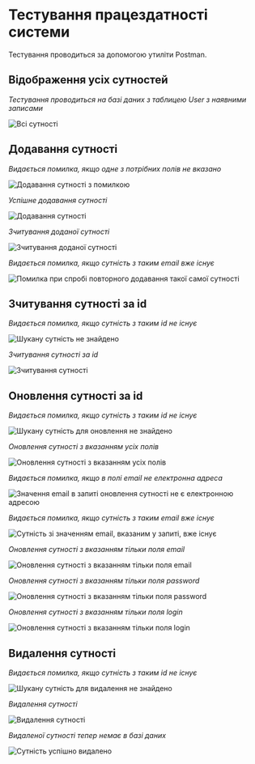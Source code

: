 # Тестування працездатності системи

Тестування проводиться за допомогою утиліти Postman.

## Відображення усіх сутностей

_Тестування проводиться на базі даних з таблицею User з наявними записами_

![Всі сутності](../../assets/images/get_all_users.jpg "Всі сутності")

## Додавання сутності

_Видається помилка, якщо одне з потрібних полів не вказано_

![Додавання сутності з помилкою](../../assets/images/create_user_missing_parameters.jpg "Додавання сутності з помилкою")

_Успішне додавання сутності_

![Додавання сутності](../../assets/images/create_user.jpg "Додавання сутності")

_Зчитування доданої сутності_

![Зчитування доданої сутності](../../assets/images/get_created_user.jpg "Зчитування доданої сутності")

_Видається помилка, якщо сутність з таким email вже існує_

![Помилка при спробі повторного додавання такої самої сутності](../../assets/images/create_same_user_again_fail.jpg "Помилка при спробі повторного додавання такої самої сутності")

## Зчитування сутності за id

_Видається помилка, якщо сутність з таким id не існує_

![Шукану сутність не знайдено](../../assets/images/get_user_not_found.jpg "Шукану сутність не знайдено")

_Зчитування сутності за id_

![Зчитування сутності](../../assets/images/get_user_by_id.jpg "Зчитування сутності")

## Оновлення сутності за id

_Видається помилка, якщо сутність з таким id не існує_

![Шукану сутність для оновлення не знайдено](../../assets/images/update_user_not_found.jpg "Шукану сутність для оновлення не знайдено")

_Оновлення сутності з вказанням усіх полів_

![Оновлення сутності з вказанням усіх полів](../../assets/images/update_user_with_all_fiels_enabled.jpg "Оновлення сутності з вказанням усіх полів")

_Видається помилка, якщо в полі email не електронна адреса_

![Значення email в запиті оновлення сутності не є електронною адресою](../../assets/images/email_validation_fail_while_updating.jpg "Значення email в запиті оновлення сутності не є електронною адресою")

_Видається помилка, якщо сутність з таким email вже існує_

![Сутність зі значенням email, вказаним у запиті, вже існує](../../assets/images/update_user_email_exists_fail.jpg "Сутність зі значенням email, вказаним у запиті, вже існує")

_Оновлення сутності з вказанням тільки поля email_

![Оновлення сутності з вказанням тільки поля email](../../assets/images/update_user_change_email.jpg "Оновлення сутності з вказанням тільки поля email")

_Оновлення сутності з вказанням тільки поля password_

![Оновлення сутності з вказанням тільки поля password](../../assets/images/update_user_change_password.jpg "Оновлення сутності з вказанням тільки поля password")

_Оновлення сутності з вказанням тільки поля login_

![Оновлення сутності з вказанням тільки поля login](../../assets/images/update_user_change_login.jpg "Оновлення сутності з вказанням тільки поля login")

## Видалення сутності

_Видається помилка, якщо сутність з таким id не існує_

![Шукану сутність для видалення не знайдено](../../assets/images/delete_user_not_found.jpg "Шукану сутність для видалення не знайдено")

_Видалення сутності_

![Видалення сутності](../../assets/images/delete_user_by_id.jpg "Видалення сутності")

_Видаленої сутності тепер немає в базі даних_

![Сутність успішно видалено](../../assets/images/user_deleted.jpg "Сутність успішно видалено")